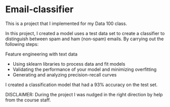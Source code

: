 # Email-classifier

This is a project that I implemented for my Data 100 class.

In this project, I created a model uses a test data set to create a classifier to distinguish between spam and ham (non-spam) emails. By carrying out the following steps:

Feature engineering with text data
- Using sklearn libraries to process data and fit models
- Validating the performance of your model and minimizing overfitting
- Generating and analyzing precision-recall curves

I created a classification model that had a 93% accuracy on the test set. 

DISCLAIMER: During the project I was nudged in the right direction by help from the course staff.
